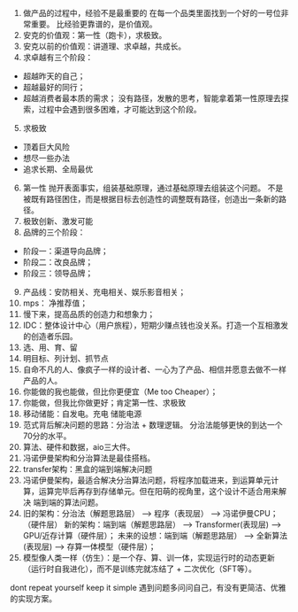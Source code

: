 
1. 做产品的过程中，经验不是最重要的
在每一个品类里面找到一个好的一号位非常重要。
比经验更靠谱的，是价值观。
2. 安克的价值观：第一性（跑卡），求极致。
3. 安克以前的价值观：讲道理、求卓越，共成长。
4. 求卓越有三个阶段：
  - 超越昨天的自己；
  - 超越最好的同行；
  - 超越消费者最本质的需求；
  没有路径，发散的思考，智能拿着第一性原理去探索，过程中会遇到很多困难，才可能达到这个阶段。
5. 求极致
  - 顶着巨大风险
  - 想尽一些办法
  - 追求长期、全局最优
6. 第一性
抛开表面事实，组装基础原理，通过基础原理去组装这个问题。
不是被既有路径困住，而是根据目标去创造性的调整既有路径，创造出一条新的路径。
7. 极致创新、激发可能
9. 品牌的三个阶段：
  - 阶段一：渠道导向品牌；
  - 阶段二：改良品牌；
  - 阶段三：领导品牌；
9. 产品线：安防相关、充电相关、娱乐影音相关；
10. mps： 净推荐值；
11. 慢下来，提高品质的创造力和想象力；
12. IDC：整体设计中心（用户旅程），短期少赚点钱也没关系。打造一个互相激发的创造者乐园。
13. 选、用、育、留
14. 明目标、列计划、抓节点
15. 自命不凡的人、像疯子一样的设计者、一心为了产品、相信并愿意去做不一样产品的人。
16. 你能做的我也能做，但比你更便宜（Me too Cheaper）；
17. 你能做，但我比你做更好；肯定第一性、求极致
18. 移动储能：自发电。充电 储能电源
19. 范式背后解决问题的思路：分治法 + 数理逻辑。
分治法能够更快的到达一个70分的水平。
20. 算法、硬件和数据，aio三大件。
21. 冯诺伊曼架构和分治算法是最佳搭档。
22. transfer架构：黑盒的端到端解决问题
23. 冯诺伊曼架构，最适合解决分治算法问题，将程序加载进来，到运算单元计算，运算完毕后再存到存储单元。但在阳萌的视角里，这个设计不适合用来解决 端到端的算法问题。
24. 旧的架构：分治法（解题思路层） --> 程序（表现层） --> 冯诺伊曼CPU；（硬件层）
新的架构：端到端（解题思路层） --> Transformer(表现层) --> GPU/近存计算（硬件层）；
未来的设想：端到端（解题思路层） --> 全新算法(表现层) --> 存算一体模型（硬件层）；
25. 模型像人类一样（仿生）：是一个存、算、训一体，实现运行时的动态更新（运行时自我进化），而不是训练完就冻结了 + 二次优化（SFT等）。


dont repeat yourself
keep it simple
遇到问题多问问自己，有没有更简洁、优雅的实现方案。